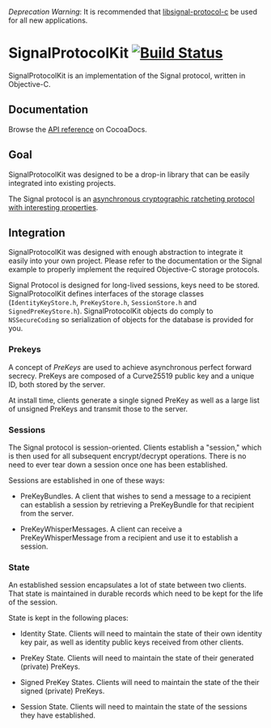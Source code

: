 *Deprecation Warning*: It is recommended that [libsignal-protocol-c](https://github.com/whispersystems/libsignal-protocol-c) be used for all new applications.


# SignalProtocolKit [![Build Status](https://travis-ci.org/WhisperSystems/AxolotlKit.svg?branch=master)](https://travis-ci.org/WhisperSystems/AxolotlKit)

SignalProtocolKit is an implementation of the Signal protocol, written in Objective-C.

## Documentation

Browse the [API reference](http://cocoadocs.org/docsets/AxolotlKit/) on CocoaDocs.

## Goal

SignalProtocolKit was designed to be a drop-in library that can be easily integrated into existing projects. 

The Signal protocol is an [asynchronous cryptographic ratcheting protocol](https://whispersystems.org/blog/advanced-ratcheting/) [with interesting properties](https://whispersystems.org/blog/asynchronous-security/).

## Integration

SignalProtocolKit was designed with enough abstraction to integrate it easily into your own project. Please refer to the documentation or the Signal example to properly implement the required Objective-C storage protocols. 

Signal Protocol is designed for long-lived sessions, keys need to be stored. SignalProtocolKit defines interfaces of the storage classes (`IdentityKeyStore.h`, `PreKeyStore.h`, `SessionStore.h` and `SignedPreKeyStore.h`). SignalProtocolKit objects do comply to `NSSecureCoding` so serialization of objects for the database is provided for you.

### Prekeys

A concept of *PreKeys* are used to achieve asynchronous perfect forward secrecy. PreKeys are composed of a Curve25519 public key and a unique ID, both stored by the server.

At install time, clients generate a single signed PreKey as well as a large list of unsigned PreKeys and transmit those to the server. 


### Sessions

The Signal protocol is session-oriented.  Clients establish a "session," which is then used for all subsequent encrypt/decrypt operations.  There is no need to ever tear down a session once one has been established.

Sessions are established in one of these ways:

- PreKeyBundles. A client that wishes to send a message to a recipient can establish a session by retrieving a PreKeyBundle for that recipient from the server.

- PreKeyWhisperMessages. A client can receive a PreKeyWhisperMessage from a recipient and use it to establish a session.

### State

An established session encapsulates a lot of state between two clients.  That state is maintained in durable records which need to be kept for the life of the session.

State is kept in the following places:

- Identity State.  Clients will need to maintain the state of their own identity key pair, as well as identity public keys received from other clients.

- PreKey State. Clients will need to maintain the state of their generated (private) PreKeys.

- Signed PreKey States. Clients will need to maintain the state of the their signed (private) PreKeys.

- Session State.  Clients will need to maintain the state of the sessions they have established.

